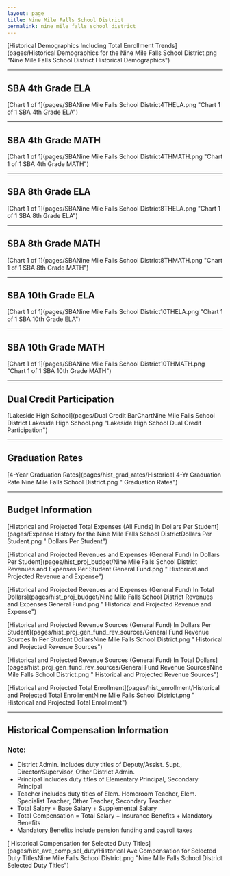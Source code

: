 ```yaml
---
layout: page
title: Nine Mile Falls School District
permalink: nine mile falls school district
---
```



[Historical Demographics Including Total Enrollment Trends](pages/Historical Demographics for the Nine Mile Falls School District.png "Nine Mile Falls School District Historical Demographics")

___

## SBA 4th Grade ELA

[Chart 1 of 1](pages/SBANine Mile Falls School District4THELA.png "Chart 1 of 1 SBA 4th Grade ELA")


___

## SBA 4th Grade MATH

[Chart 1 of 1](pages/SBANine Mile Falls School District4THMATH.png "Chart 1 of 1 SBA 4th Grade MATH")


___

## SBA 8th Grade ELA

[Chart 1 of 1](pages/SBANine Mile Falls School District8THELA.png "Chart 1 of 1 SBA 8th Grade ELA")


___

## SBA 8th Grade MATH

[Chart 1 of 1](pages/SBANine Mile Falls School District8THMATH.png "Chart 1 of 1 SBA 8th Grade MATH")


___

## SBA 10th Grade ELA

[Chart 1 of 1](pages/SBANine Mile Falls School District10THELA.png "Chart 1 of 1 SBA 10th Grade ELA")


___

## SBA 10th Grade MATH

[Chart 1 of 1](pages/SBANine Mile Falls School District10THMATH.png "Chart 1 of 1 SBA 10th Grade MATH")


___

## Dual Credit Participation

[Lakeside High School](pages/Dual Credit BarChartNine Mile Falls School District Lakeside High School.png "Lakeside High School Dual Credit Participation")


___

## Graduation Rates

[4-Year Graduation Rates](pages/hist_grad_rates/Historical 4-Yr Graduation Rate Nine Mile Falls School District.png " Graduation Rates")


___

## Budget Information

[Historical and Projected Total Expenses (All Funds) In Dollars Per Student](pages/Expense History for the Nine Mile Falls School DistrictDollars Per Student.png " Dollars Per Student")

[Historical and Projected Revenues and Expenses (General Fund) In Dollars Per Student](pages/hist_proj_budget/Nine Mile Falls School District Revenues and Expenses Per Student General Fund.png " Historical and Projected Revenue and Expense")

[Historical and Projected Revenues and Expenses (General Fund) In Total Dollars](pages/hist_proj_budget/Nine Mile Falls School District Revenues and Expenses General Fund.png " Historical and Projected Revenue and Expense")

[Historical and Projected Revenue Sources (General Fund) In Dollars Per Student](pages/hist_proj_gen_fund_rev_sources/General Fund Revenue Sources In Per Student DollarsNine Mile Falls School District.png " Historical and Projected Revenue Sources")

[Historical and Projected Revenue Sources (General Fund) In Total Dollars](pages/hist_proj_gen_fund_rev_sources/General Fund Revenue SourcesNine Mile Falls School District.png " Historical and Projected Revenue Sources")

[Historical and Projected Total Enrollment](pages/hist_enrollment/Historical and Projected Total EnrollmentNine Mile Falls School District.png " Historical and Projected Total Enrollment")


___

## Historical Compensation Information
### Note:
- District Admin. includes duty titles of Deputy/Assist. Supt., Director/Supervisor, Other District Admin.
- Principal includes duty titles of Elementary Principal, Secondary Principal
- Teacher includes duty titles of Elem. Homeroom Teacher, Elem. Specialist Teacher, Other Teacher, Secondary Teacher
- Total Salary = Base Salary + Supplemental Salary
- Total Compensation = Total Salary + Insurance Benefits + Mandatory Benefits
- Mandatory Benefits include pension funding and payroll taxes

[ Historical Compensation for Selected Duty Titles](pages/hist_ave_comp_sel_duty/Historical Ave Compensation for Selected Duty TitlesNine Mile Falls School District.png "Nine Mile Falls School District Selected Duty Titles")


